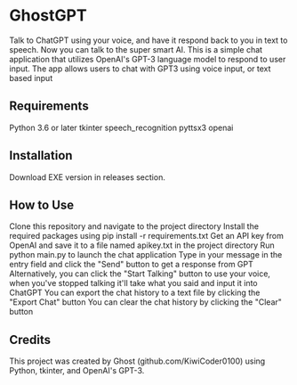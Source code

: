 # GhostGPT
Talk to ChatGPT using your voice, and have it respond back to you in text to speech. Now you can talk to the super smart AI. This is a simple chat application that utilizes OpenAI's GPT-3 language model to respond to user input. The app allows users to chat with GPT3 using voice input, or text based input

## Requirements
Python 3.6 or later
tkinter
speech_recognition
pyttsx3
openai

## Installation

Download EXE version in releases section.

## How to Use

Clone this repository and navigate to the project directory
Install the required packages using pip install -r requirements.txt
Get an API key from OpenAI and save it to a file named apikey.txt in the project directory
Run python main.py to launch the chat application
Type in your message in the entry field and click the "Send" button to get a response from GPT
Alternatively, you can click the "Start Talking" button to use your voice, when you've stopped talking it'll take what you said and input it into ChatGPT
You can export the chat history to a text file by clicking the "Export Chat" button
You can clear the chat history by clicking the "Clear" button

## Credits

This project was created by Ghost (github.com/KiwiCoder0100) using Python, tkinter, and OpenAI's GPT-3.